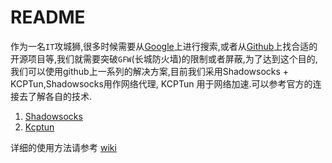 # README
作为一名`IT`攻城狮,很多时候需要从[Google](https://www.google.com)上进行搜索,或者从[Github](https://github.com)上找合适的开源项目等,我们就需要突破`GFW`(长城防火墙)的限制或者屏蔽,为了达到这个目的,我们可以使用github上一系列的解决方案,目前我们采用Shadowsocks + KCPTun,Shadowsocks用作网络代理, KCPTun 用于网络加速.可以参考官方的连接去了解各自的技术.

1. [Shadowsocks](https://github.com/shadowsocks)
2. [Kcptun](https://github.com/xtaci/kcptun)

详细的使用方法请参考 [wiki](https://github.com/cnproxy/documents/wiki)
